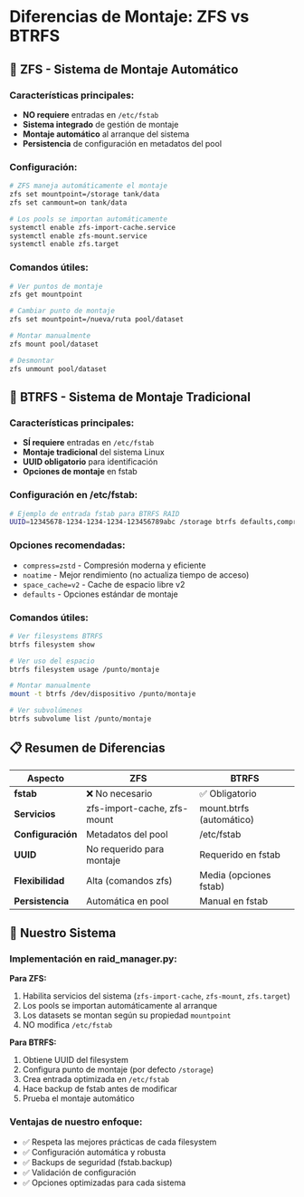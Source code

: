# Diferencias de Montaje: ZFS vs BTRFS

## 🔷 ZFS - Sistema de Montaje Automático

### Características principales:
- **NO requiere** entradas en `/etc/fstab`
- **Sistema integrado** de gestión de montaje
- **Montaje automático** al arranque del sistema
- **Persistencia** de configuración en metadatos del pool

### Configuración:
```bash
# ZFS maneja automáticamente el montaje
zfs set mountpoint=/storage tank/data
zfs set canmount=on tank/data

# Los pools se importan automáticamente
systemctl enable zfs-import-cache.service
systemctl enable zfs-mount.service
systemctl enable zfs.target
```

### Comandos útiles:
```bash
# Ver puntos de montaje
zfs get mountpoint

# Cambiar punto de montaje
zfs set mountpoint=/nueva/ruta pool/dataset

# Montar manualmente
zfs mount pool/dataset

# Desmontar
zfs unmount pool/dataset
```

## 🌿 BTRFS - Sistema de Montaje Tradicional

### Características principales:
- **SÍ requiere** entradas en `/etc/fstab`
- **Montaje tradicional** del sistema Linux
- **UUID obligatorio** para identificación
- **Opciones de montaje** en fstab

### Configuración en /etc/fstab:
```bash
# Ejemplo de entrada fstab para BTRFS RAID
UUID=12345678-1234-1234-1234-123456789abc /storage btrfs defaults,compress=zstd,noatime,space_cache=v2 0 2
```

### Opciones recomendadas:
- `compress=zstd` - Compresión moderna y eficiente
- `noatime` - Mejor rendimiento (no actualiza tiempo de acceso)
- `space_cache=v2` - Cache de espacio libre v2
- `defaults` - Opciones estándar de montaje

### Comandos útiles:
```bash
# Ver filesystems BTRFS
btrfs filesystem show

# Ver uso del espacio
btrfs filesystem usage /punto/montaje

# Montar manualmente
mount -t btrfs /dev/dispositivo /punto/montaje

# Ver subvolúmenes
btrfs subvolume list /punto/montaje
```

## 📋 Resumen de Diferencias

| Aspecto | ZFS | BTRFS |
|---------|-----|-------|
| **fstab** | ❌ No necesario | ✅ Obligatorio |
| **Servicios** | zfs-import-cache, zfs-mount | mount.btrfs (automático) |
| **Configuración** | Metadatos del pool | /etc/fstab |
| **UUID** | No requerido para montaje | Requerido en fstab |
| **Flexibilidad** | Alta (comandos zfs) | Media (opciones fstab) |
| **Persistencia** | Automática en pool | Manual en fstab |

## 🔧 Nuestro Sistema

### Implementación en raid_manager.py:

**Para ZFS:**
1. Habilita servicios del sistema (`zfs-import-cache`, `zfs-mount`, `zfs.target`)
2. Los pools se importan automáticamente al arranque
3. Los datasets se montan según su propiedad `mountpoint`
4. NO modifica `/etc/fstab`

**Para BTRFS:**
1. Obtiene UUID del filesystem
2. Configura punto de montaje (por defecto `/storage`)
3. Crea entrada optimizada en `/etc/fstab`
4. Hace backup de fstab antes de modificar
5. Prueba el montaje automático

### Ventajas de nuestro enfoque:
- ✅ Respeta las mejores prácticas de cada filesystem
- ✅ Configuración automática y robusta
- ✅ Backups de seguridad (fstab.backup)
- ✅ Validación de configuración
- ✅ Opciones optimizadas para cada sistema
